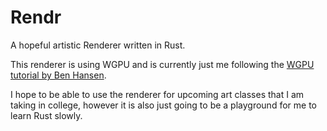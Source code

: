 # Rendr
A hopeful artistic Renderer written in Rust.

This renderer is using WGPU and is currently just me following the [WGPU tutorial by Ben Hansen](https://sotrh.github.io/learn-wgpu/beginner/tutorial5-textures/#loading-an-image-from-a-file).

I hope to be able to use the renderer for upcoming art classes that I am taking in college, however it is also just going to be a playground for me to learn Rust slowly. 
